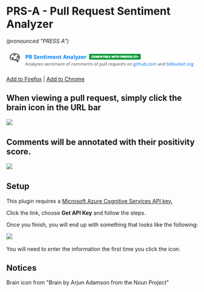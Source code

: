 PRS-A - Pull Request Sentiment Analyzer
=======================================
*(pronounced "PRESS A")*

<a href="https://addons.mozilla.org/en-US/firefox/addon/pr-sentiment-analyzer/">
    <img src="screenshots/firefox.png"
    alt="Use this Add-on to analyize the comments made on pull requests on both github.com and bitbucket.org">
</a>

<a href="https://addons.mozilla.org/en-US/firefox/addon/pr-sentiment-analyzer">Add to Firefox</a>
|
<a href="https://chrome.google.com/webstore/detail/prs-a-pull-request-sentim/moboalaekngfbemhedeingankampfekm?hl=en-US">Add to Chrome</a>
         

When viewing a pull request, simply click the brain icon in the URL bar
------------------------------------------------------------------------
<img src="screenshots/brain-icon-screenshot.png"/>


Comments will be annotated with their positivity score.
-------------------------------------------------------
<img src="screenshots/comment.png" />

Setup
-----
This plugin requires a <a href="https://azure.microsoft.com/en-us/try/cognitive-services/?api=text-analytics">Microsoft Azure Cognitive Services API key.</a>


Click the link, choose <b>Get API Key</b> and follow the steps.

Once you finish, you will end up with something that looks like the following:

<img src="firefox/options/key-example.png" />

You will need to enter the information the first time you click the icon.





Notices
-------
Brain icon from "Brain by Arjun Adamson from the Noun Project"
